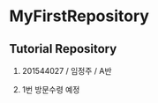 # MyFirstRepository
Tutorial Repository
--------------------------------
1. 201544027 / 임정주 / A반

2. 1번 방문수령 예정
